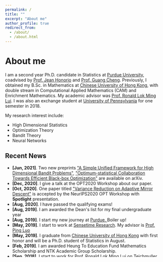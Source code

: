 ```yaml
---
permalink: /
title: ""
excerpt: "About me"
author_profile: true
redirect_from: 
  - /about/
  - /about.html
---
```

# <i class="fa fa-cog fa-fw"></i> About me #
I am a second year Ph.D. candidate in Statistics at [Purdue University](https://www.purdue.edu/), coadvised by [Prof. Jean Honorio](https://www.cs.purdue.edu/homes/jhonorio/) and [Prof. Guang Cheng](https://www.stat.purdue.edu/~chengg/). Previously, I obtained my B.Sc. in Mathematics at [Chinese University of Hong Kong](http://www.cuhk.edu.hk/english/index.html), with double stream in Computational Applied Mathematics (CAM) and Enrichment Mathematics. My academic advisor was [Prof. Ronald Lok Ming Lui](https://www.math.cuhk.edu.hk/~lmlui/). I was also an exchange student at [University of Pennsylvania](https://home.www.upenn.edu/) for one semester in 2018. 

My research interest include:

* High Dimensional Statistics
* Optimization Theory
* Bandit Theory
* Neural Networks


## <i class="fa fa-fw fa-rss "></i> Recent News ##

<ul style="width: auto; height: 300px; overflow: auto">
  
  <li> <b>[Jun, 2021]</b>. Two new preprints  <a href="https://williamlwj.github.io/About//publications/Bandit_framework">"A Simple Unified Framework for High Dimensional Bandit Problems"</a>, <a href="https://williamlwj.github.io/About//publications/VHCT">"Optimum-statistical Collaboration Towards Efficient Black-box Optimization"</a> are available on arXiv.</li>
  
  <li> <b>[Dec, 2020]</b>. I give a talk at the OPT2020 Workshop about our paper.</li>
  
  <li> <b>[Oct, 2020]</b>. One paper titled  <a href="https://williamlwj.github.io/About//publications/SVRGMD">"Variance Reduction on Adaptive Mirror Descent"</a> is accepted by the NeurIPS2020 OPT Workshop with <b>Spotlight</b> presentation.</li>
  
  <li> <b>[Aug, 2020]</b>. I have passed the qualifying exams!</li>
  
  <li> <b>[Aug, 2019]</b>. I am awarded the Dean's list for my final undergraduate year</li>
  
  <li> <b>[Aug, 2019]</b>. I start my new journey at <a href="https://www.purdue.edu/">Purdue. </a>Boiler up!</li>
  
  <li> <b>[May, 2019]</b>. I start to work at <a href="https://www.sensetime.com/en/">Sensetime Research</a>. My advisor is <a href="https://luoping.me"> Prof. Ping Luo </a> </li>
  
  <li> <b>[May, 2019]</b>. I graduate from  <a href="http://www.cuhk.edu.hk/english/index.html">Chinese University of Hong Kong</a> with first honor and will be a Ph.D. student of Statistics in August. </li>
  
  <li> <b>[Feb, 2019]</b>. I am awarded Heung To Education Fund Mathematics Scholarship and NTK Academic Group Scholarship. </li>
  
  <li> <b>[Sep, 2018]</b>. I start to work for <a href="https://www.math.cuhk.edu.hk/~lmlui/"> Prof. Ronald Lok Ming Lui</a> on Teichmuller mapping and its applications. </li>
  
  <li> <b>[Aug, 2018]</b>. I am awarded the Student Development Scholarship for Mathematics Undergraduates. </li>
</ul>



<script type='text/javascript' id='clustrmaps' src='//cdn.clustrmaps.com/map_v2.js?cl=1c679e&w=a&t=n&d=rvMTQFEORcQs4AVWtIVoK6ghclOws8CSKxqlBN5Map8&co=ffffff'></script>
